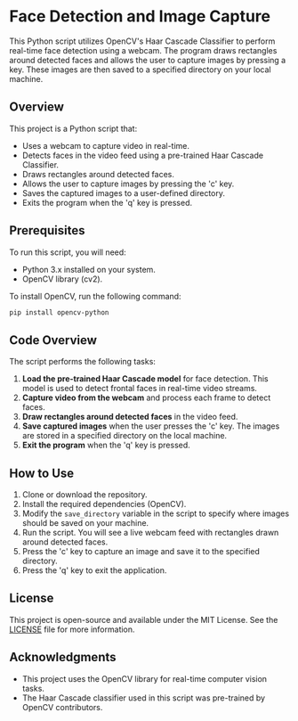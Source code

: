 # Face Detection and Image Capture

This Python script utilizes OpenCV's Haar Cascade Classifier to perform real-time face detection using a webcam. The program draws rectangles around detected faces and allows the user to capture images by pressing a key. These images are then saved to a specified directory on your local machine.

## Overview

This project is a Python script that:

- Uses a webcam to capture video in real-time.
- Detects faces in the video feed using a pre-trained Haar Cascade Classifier.
- Draws rectangles around detected faces.
- Allows the user to capture images by pressing the 'c' key.
- Saves the captured images to a user-defined directory.
- Exits the program when the 'q' key is pressed.

## Prerequisites

To run this script, you will need:

- Python 3.x installed on your system.
- OpenCV library (cv2).

To install OpenCV, run the following command:

```bash
pip install opencv-python
``` 
## Code Overview

The script performs the following tasks:

1. **Load the pre-trained Haar Cascade model** for face detection. This model is used to detect frontal faces in real-time video streams.
2. **Capture video from the webcam** and process each frame to detect faces.
3. **Draw rectangles around detected faces** in the video feed.
4. **Save captured images** when the user presses the 'c' key. The images are stored in a specified directory on the local machine.
5. **Exit the program** when the 'q' key is pressed.

## How to Use

1. Clone or download the repository.
2. Install the required dependencies (OpenCV).
3. Modify the `save_directory` variable in the script to specify where images should be saved on your machine.
4. Run the script. You will see a live webcam feed with rectangles drawn around detected faces.
5. Press the 'c' key to capture an image and save it to the specified directory.
6. Press the 'q' key to exit the application.

## License

This project is open-source and available under the MIT License. See the [LICENSE](LICENSE) file for more information.

## Acknowledgments

- This project uses the OpenCV library for real-time computer vision tasks.
- The Haar Cascade classifier used in this script was pre-trained by OpenCV contributors.

